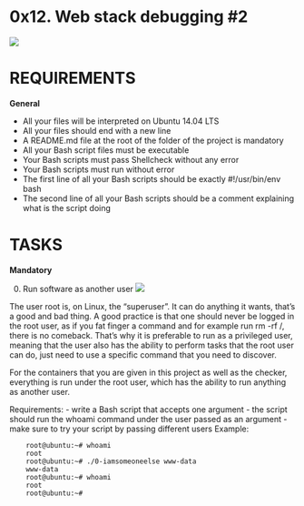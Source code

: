 # 0x12. Web stack debugging #2
![](https://s3.amazonaws.com/intranet-projects-files/holbertonschool-sysadmin_devops/287/99littlebugsinthecode-holberton.jpg)

# REQUIREMENTS
**General**
- All your files will be interpreted on Ubuntu 14.04 LTS
- All your files should end with a new line
- A README.md file at the root of the folder of the project is mandatory
- All your Bash script files must be executable
- Your Bash scripts must pass Shellcheck without any error
- Your Bash scripts must run without error
- The first line of all your Bash scripts should be exactly #!/usr/bin/env bash
- The second line of all your Bash scripts should be a comment explaining what is the script doing


# TASKS
**Mandatory**

0. Run software as another user
![](https://s3.amazonaws.com/alx-intranet.hbtn.io/uploads/medias/2020/9/eaeff07a715ff880b1ceb8e863a1d141a74a7f85.png?X-Amz-Algorithm=AWS4-HMAC-SHA256&X-Amz-Credential=AKIARDDGGGOUSBVO6H7D%2F20230418%2Fus-east-1%2Fs3%2Faws4_request&X-Amz-Date=20230418T185747Z&X-Amz-Expires=86400&X-Amz-SignedHeaders=host&X-Amz-Signature=ca57a015df0e95f6e3e418294519d6fe516be121e73dccc0e55f919ee2df06b4)

The user root is, on Linux, the “superuser”. It can do anything it wants, that’s a good and bad thing. A good practice is that one should never be logged in the root user, as if you fat finger a command and for example run rm -rf /, there is no comeback. That’s why it is preferable to run as a privileged user, meaning that the user also has the ability to perform tasks that the root user can do, just need to use a specific command that you need to discover.

For the containers that you are given in this project as well as the checker, everything is run under the root user, which has the ability to run anything as another user.

Requirements:
	- write a Bash script that accepts one argument
	- the script should run the whoami command under the user passed as an argument
	- make sure to try your script by passing different users
Example:

		root@ubuntu:~# whoami
		root
		root@ubuntu:~# ./0-iamsomeoneelse www-data
		www-data
		root@ubuntu:~# whoami
		root
		root@ubuntu:~#
